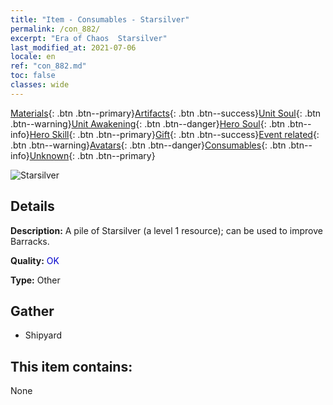 ```yaml
---
title: "Item - Consumables - Starsilver"
permalink: /con_882/
excerpt: "Era of Chaos  Starsilver"
last_modified_at: 2021-07-06
locale: en
ref: "con_882.md"
toc: false
classes: wide
---
```

 [Materials](/Items/){: .btn .btn--primary}[Artifacts](/Items/Artifacts/){: .btn .btn--success}[Unit Soul](/Items/UnitSoul/){: .btn .btn--warning}[Unit Awakening](/Items/UnitAwakening/){: .btn .btn--danger}[Hero Soul](/Items/HeroSoul/){: .btn .btn--info}[Hero Skill](/Items/HeroSkill/){: .btn .btn--primary}[Gift](/Items/Gift/){: .btn .btn--success}[Event related](/Items/Events/){: .btn .btn--warning}[Avatars](/Items/Avatars/){: .btn .btn--danger}[Consumables](/Items/Consumables/){: .btn .btn--info}[Unknown](/Items/Unknown/){: .btn .btn--primary}

 ![Starsilver](/images/t/i_113.png)

## Details
 **Description:** A pile of Starsilver (a level 1 resource); can be used to improve Barracks.

 **Quality:** <span style="color: #0000CD">OK</span>

 **Type:** Other

## Gather

*    Shipyard 

## This item contains:

  None

